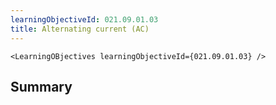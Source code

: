 ```yaml
---
learningObjectiveId: 021.09.01.03
title: Alternating current (AC)
---
```


```tsx eval
<LearningOBjectives learningObjectiveId={021.09.01.03} />
```

## Summary
